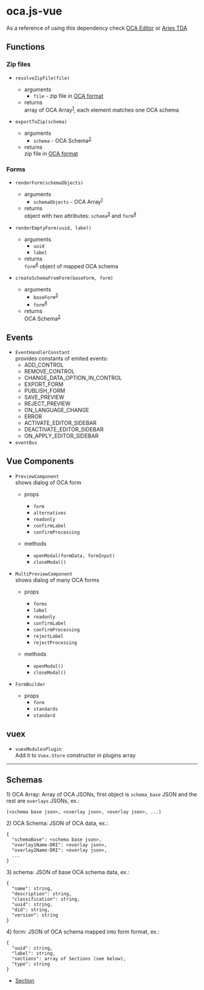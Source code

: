 # oca.js-vue
As a reference of using this dependency check [OCA Editor](https://github.com/THCLab/oca-editor) or [Aries TDA](https://github.com/THCLab/aries-toolbox)

## Functions

### Zip files

- `resolveZipFile(file)`
  - arguments
    - `file` - zip file in [OCA format](https://github.com/THCLab/odca-search-engine#v2)
  - returns  
    array of OCA Array<sup>[1](#schema-1)</sup>, each element matches one OCA schema

- `exportToZip(schema)`
  - arguments
    - `schema` - OCA Schema<sup>[2](#schema-2)</sup>
  - returns  
    zip file in [OCA format](https://github.com/THCLab/odca-search-engine#v2)

### Forms

- `renderForm(schemaObjects)`
  - arguments
    - `schemaObjects` - OCA Array<sup>[1](#schema-1)</sup>
  - returns  
    object with two attributes: `schema`<sup>[3](#schema-3)</sup> and `form`<sup>[4](#schema-4)</sup>

- `renderEmptyForm(uuid, label)`
  - arguments
    - `uuid`
    - `label`
  - returns  
    `form`<sup>[4](#schema-4)</sup> object of mapped OCA schema

- `createSchemaFromForm(baseForm, form)`
  - arguments
    - `baseForm`<sup>[3](#schema-3)</sup>
    - `form`<sup>[4](#schema-4)</sup>
  - returns  
    OCA Schema<sup>[2](#schema-2)</sup>

## Events

- `EventHandlerConstant`  
provides constants of emited events:
  - ADD_CONTROL
  - REMOVE_CONTROL
  - CHANGE_DATA_OPTION_IN_CONTROL
  - EXPORT_FORM
  - PUBLISH_FORM
  - SAVE_PREVIEW
  - REJECT_PREVIEW
  - ON_LANGUAGE_CHANGE
  - ERROR
  - ACTIVATE_EDITOR_SIDEBAR
  - DEACTIVATE_EDITOR_SIDEBAR
  - ON_APPLY_EDITOR_SIDEBAR
- `eventBus`

## Vue Components

- `PreviewComponent`  
shows dialog of OCA form
  - props
    - `form`  
    - `alternatives`  
    - `readonly`  
    - `confirmLabel`  
    - `confirmProcessing`

  - methods
    - `openModal(formData, formInput)`
    - `closeModal()`

- `MultiPreviewComponent`  
shows dialog of many OCA forms
  - props
    - `forms`  
    - `label`  
    - `readonly`  
    - `confirmLabel`  
    - `confirmProcessing`
    - `rejectLabel`  
    - `rejectProcessing`

  - methods
    - `openModal()`
    - `closeModal()`

- `FormBuilder`
  - props
    - `form`
    - `standards`
    - `standard`

## vuex

- `vuexModulesPlugin`  
Add it to `Vuex.Store` constructor in plugins array

---
## Schemas
<a name="schema-1">1) OCA Array</a>: Array of OCA JSONs, first object is `schema_base` JSON and the rest are `overlays` JSONs, ex.: 

```
[<schema base json>, <overlay json>, <overlay json>, ...]
```

<a name="schema-2">2) OCA Schema</a>: JSON of OCA data, ex.:

```
{
  "schemaBase": <schema base json>,
  "overlay1Name-DRI": <overlay json>,
  "overlay2Name-DRI": <overlay json>,
  ...
}
```

<a name="schema-3">3) schema</a>: JSON of base OCA schema data, ex.:
```
{
  "name": string,
  "description": string,
  "classification": string,
  "uuid": string,
  "did": string,
  "version": string
}
```

<a name="schema-4">4) form</a>: JSON of OCA schema mapped into form format, ex.:
```
{
  "uuid": string,
  "label": string,
  "sections": array of Sections (see below),
  "type": string
}
```

- [Section](https://github.com/THCLab/odca-form/blob/master/src/config/constants.js#L14)
